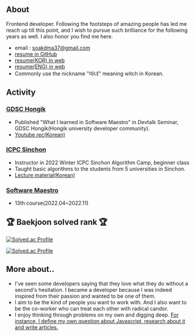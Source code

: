 ## About

Frontend developer. Following the footsteps of amazing people has led me reach up till this point, and I wish to pursue such brilliance for the following years as well. I also honor you find me here.

- email : <a href="mailto:soakdma37@gmail.com">soakdma37@gmail.com</a>
- [resume in GitHub](https://github.com/witch-factory/my_resume)
- [resume(KOR) in web](https://witch.work/resume/kor)
- [resume(ENG) in web](https://witch.work/resume/eng)
- Commonly use the nickname "마녀" meaning witch in Korean.

## Activity

### [GDSC Hongik](https://www.gdschongik.com/)
- Published "What I learned in Software Maestro" in Devtalk Seminar, GDSC Hongik(Hongik university developer community).
- [Youtube rec(Korean)](https://www.youtube.com/watch?v=RXpOaKQES-g)

### [ICPC Sinchon](https://icpc-sinchon.io/suapc)
- Instructor in 2022 Winter ICPC Sinchon Algorithm Camp, beginner class
- Taught basic algorithms to the students from 5 universities in Sinchon.
- [Lecture material(Korean)](https://github.com/witch-factory/2022-winter-sinchon-lecture)

### [Software Maestro](https://www.swmaestro.org/sw/main/main.do)
- 13th course(2022.04~2022.11)

## 🏆 Baekjoon solved rank 🏆

[![Solved.ac Profile](http://mazassumnida.wtf/api/v2/generate_badge?boj=city)](https://solved.ac/city/)

[![Solved.ac Profile](http://mazassumnida.wtf/api/v2/generate_badge?boj=dart)](https://solved.ac/dart/)

## More about..

- I've seen some developers saying that they love what they do without a second's hesitation. I became a developer because I was indeed inspired from their passion and wanted to be one of them.
- I aim to be the kind of people you want to work with. And I also want to be the co-worker who can treat each other with radical candor.
- I enjoy thinking through problems on my own and digging deep. [For instance, I define my own question about Javascript, research about it and write articles.](https://witch.work/posts?search=js)
